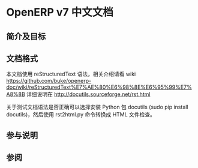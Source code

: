 OpenERP v7 中文文档
================


简介及目标
-----------


文档格式
-----------
本文档使用 reStructuredText 语法，相关介绍请看 wiki https://github.com/buke/openerp-doc/wiki/reStructuredText%E7%AE%80%E6%98%8E%E6%95%99%E7%A8%8B  详细说明在 http://docutils.sourceforge.net/rst.html

关于测试文档语法是否正确可以选择安装 Python 包 docutils (sudo pip install docutils)，然后使用 rst2html.py 命令转换成 HTML 文件检查。

参与说明
-----------


参阅
-----------